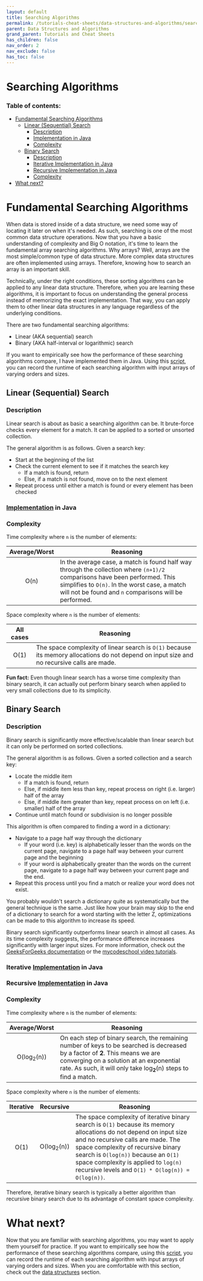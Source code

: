 ```yaml
---
layout: default
title: Searching Algorithms
permalink: /tutorials-cheat-sheets/data-structures-and-algorithms/searching-algorithms/
parent: Data Structures and Algorithms
grand_parent: Tutorials and Cheat Sheets
has_children: false
nav_order: 2
nav_exclude: false
has_toc: false
---
```


<h1>Searching Algorithms</h1>

### Table of contents:

- [Fundamental Searching Algorithms](#fundamental-searching-algorithms)
  - [Linear (Sequential) Search](#linear-sequential-search)
    - [Description](#description)
    - [Implementation in Java](#implementation-in-java)
    - [Complexity](#complexity)
  - [Binary Search](#binary-search)
    - [Description](#description-1)
    - [Iterative Implementation in Java](#iterative-implementation-in-java)
    - [Recursive Implementation in Java](#recursive-implementation-in-java)
    - [Complexity](#complexity-1)
- [What next?](#what-next)

# Fundamental Searching Algorithms

When data is stored inside of a data structure, we need some way of locating it later on when it's needed. As such, searching is one of the most common data structure operations. Now that you have a basic understanding of complexity and Big O notation, it's time to learn the fundamental array searching algorithms. Why arrays? Well, arrays are the most simple/common type of data structure. More complex data structures are often implemented using arrays. Therefore, knowing how to search an array is an important skill. 

Technically, under the right conditions, these sorting algorithms can be applied to any linear data structure. Therefore, when you are learning these algorithms, it is important to focus on understanding the general process instead of memorizing the exact implementation. That way, you can apply them to other linear data structures in any language regardless of the underlying conditions.

There are two fundamental searching algorithms:
- Linear (AKA sequential) search
- Binary (AKA half-interval or logarithmic) search

If you want to empirically see how the performance of these searching algorithms compare, I have implemented them in Java. Using this [script](https://github.com/sirpaulmcd/Data-Structures-And-Algorithms/blob/main/src/searching/SearchingAlgorithms.java), you can record the runtime of each searching algorithm with input arrays of varying orders and sizes. 

## Linear (Sequential) Search

### Description

Linear search is about as basic a searching algorithm can be. It brute-force checks every element for a match. It can be applied to a sorted or unsorted collection. 

The general algorithm is as follows. Given a search key:
- Start at the beginning of the list
- Check the current element to see if it matches the search key
  - If a match is found, return
  - Else, if a match is not found, move on to the next element
- Repeat process until either a match is found or every element has been checked

### [Implementation](https://github.com/sirpaulmcd/Data-Structures-And-Algorithms/blob/main/src/searching/SearchingAlgorithms.java) in Java

<script src="https://gist.github.com/sirpaulmcd/f44db8114ad233b63df5da604f865311.js?file=LinearSearch.java"></script>

### Complexity

Time complexity where `n` is the number of elements:

| Average/Worst | Reasoning |
| :-----------: | --------- |
| O(n) | In the average case, a match is found half way through the collection where `(n+1)/2` comparisons have been performed. This simplifies to `O(n)`. In the worst case, a match will not be found and `n` comparisons will be performed. 

Space complexity where `n` is the number of elements:

| All cases | Reasoning |
| :-------: | --------- |
| O(1) | The space complexity of linear search is `O(1)` because its memory allocations do not depend on input size and no recursive calls are made. |

**Fun fact:** Even though linear search has a worse time complexity than binary search, it can actually out perform binary search when applied to very small collections due to its simplicity.

## Binary Search

### Description
Binary search is significantly more effective/scalable than linear search but it can only be performed on sorted collections.

The general algorithm is as follows. Given a sorted collection and a search key:
- Locate the middle item
  - If a match is found, return
  - Else, if middle item less than key, repeat process on right (i.e. larger) half of the array
  - Else, if middle item greater than key, repeat process on on left (i.e. smaller) half of the array
- Continue until match found or subdivision is no longer possible

This algorithm is often compared to finding a word in a dictionary:
- Navigate to a page half way through the dictionary
  - If your word (i.e. key) is alphabetically lesser than the words on the current page, navigate to a page half way between your current page and the beginning
  - If your word is alphabetically greater than the words on the current page, navigate to a page half way between your current page and the end. 
- Repeat this process until you find a match or realize your word does not exist. 

You probably wouldn't search a dictionary quite as systematically but the general technique is the same. Just like how your brain may skip to the end of a dictionary to search for a word starting with the letter Z, optimizations can be made to this algorithm to increase its speed.

Binary search significantly outperforms linear search in almost all cases. As its time complexity suggests, the performance difference increases significantly with larger input sizes. For more information, check out the [GeeksForGeeks documentation]() or the [mycodeschool video tutorials](https://www.youtube.com/watch?v=j5uXyPJ0Pew&list=PL2_aWCzGMAwL3ldWlrii6YeLszojgH77j).

### Iterative [Implementation](https://github.com/sirpaulmcd/Data-Structures-And-Algorithms/blob/main/src/searching/SearchingAlgorithms.java) in Java

<script src="https://gist.github.com/sirpaulmcd/f44db8114ad233b63df5da604f865311.js?file=BinarySearchIterative.java"></script>

### Recursive [Implementation](https://github.com/sirpaulmcd/Data-Structures-And-Algorithms/blob/main/src/searching/SearchingAlgorithms.java) in Java

<script src="https://gist.github.com/sirpaulmcd/f44db8114ad233b63df5da604f865311.js?file=BinarySearchRecursive.java"></script>

### Complexity

Time complexity where `n` is the number of elements:

| Average/Worst | Reasoning |
| :-----------: | --------- |
| O(log<sub>2</sub>(n)) | On each step of binary search, the remaining number of keys to be searched is decreased by a factor of **2**. This means we are converging on a solution at an exponential rate. As such, it will only take log<sub>**2**</sub>(n) steps to find a match. |

Space complexity where `n` is the number of elements:

| Iterative | Recursive | Reasoning |
| :-------: | :-------: | --------- |
| O(1) | O(log<sub>2</sub>(n)) | The space complexity of iterative binary search is `O(1)` because its memory allocations do not depend on input size and no recursive calls are made. The space complexity of recursive binary search is `O(log(n))` because an `O(1)` space complexity is applied to `log(n)` recursive levels and `O(1) * O(log(n)) = O(log(n))`. |

Therefore, iterative binary search is typically a better algorithm than recursive binary search due to its advantage of constant space complexity.

# What next? 

Now that you are familiar with searching algorithms, you may want to apply them yourself for practice. If you want to empirically see how the performance of these searching algorithms compare, using this [script](https://github.com/sirpaulmcd/Data-Structures-And-Algorithms/blob/main/src/searching/SearchingAlgorithms.java), you can record the runtime of each searching algorithm with input arrays of varying orders and sizes. When you are comfortable with this section, check out the [data structures](/tutorials-cheat-sheets/data-structures-and-algorithms/data-structures) section.
